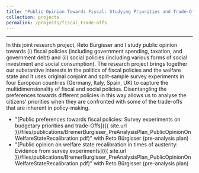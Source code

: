 ```yaml
---
title: "Public Opinion Towards Fiscal: Studying Priorities and Trade-Offs with Survey Experiments"
collection: projects
permalink: /projects/fiscal_trade-offs
---
```


------

In this joint research project, Reto Bürgisser and I study public opinion towards (i) fiscal policies (including government spending, taxation, and government debt) and (ii) social policies (including various forms of social investment and social consumption). The research project brings together our substantive interests in the politics of fiscal policies and the welfare state and it uses original conjoint and split-sample survey experiments in four European countries (Germany, Italy, Spain, UK) to capture the multidimensionality of fiscal and social policies. Disentangling the preferences towards different policies in this way allows us to analyse the citizens' priorities when they are confronted with some of the trade-offs that are inherent in policy-making.  

* "[Public preferences towards fiscal policies: Survey experiments on budgetary priorities and trade-Offs]({{ site.url }}/files/publications/BremerBurgisser_PreAnalysisPlan_PublicOpinionOnWelfareStateRecalibration.pdf)" with Reto Bürgisser (pre-analysis plan)
* "[Public opinion on welfare state recalibration in times of austerity: Evidence from survey experiments]({{ site.url }}/files/publications/BremerBurgisser_PreAnalysisPlan_PublicOpinionOnWelfareStateRecalibration.pdf)" with Reto Bürgisser (pre-analysis plan)
